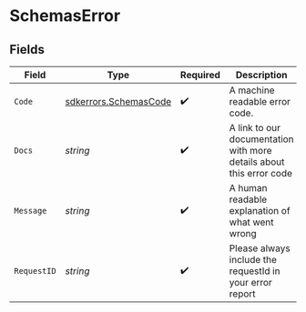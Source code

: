 # SchemasError


## Fields

| Field                                                                 | Type                                                                  | Required                                                              | Description                                                           | Example                                                               |
| --------------------------------------------------------------------- | --------------------------------------------------------------------- | --------------------------------------------------------------------- | --------------------------------------------------------------------- | --------------------------------------------------------------------- |
| `Code`                                                                | [sdkerrors.SchemasCode](../../../pkg/models/sdkerrors/schemascode.md) | :heavy_check_mark:                                                    | A machine readable error code.                                        | CONFLICT                                                              |
| `Docs`                                                                | *string*                                                              | :heavy_check_mark:                                                    | A link to our documentation with more details about this error code   | https://unkey.dev/docs/api-reference/errors/code/CONFLICT             |
| `Message`                                                             | *string*                                                              | :heavy_check_mark:                                                    | A human readable explanation of what went wrong                       |                                                                       |
| `RequestID`                                                           | *string*                                                              | :heavy_check_mark:                                                    | Please always include the requestId in your error report              | req_1234                                                              |